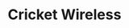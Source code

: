 ---
title: "Cricket Wireless"
url: /san-antonio/cricket-wireless-nogalitos-street/
shop: mobile phone
---